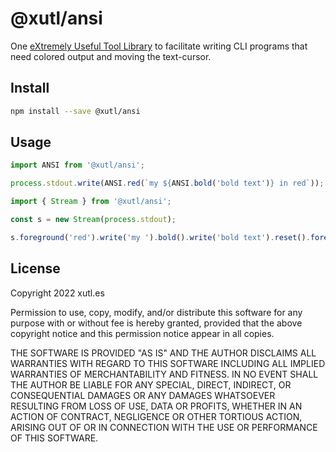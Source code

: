 # @xutl/ansi

One [eXtremely Useful Tool Library](https://xutl.es) to facilitate writing CLI programs that need colored output and moving the text-cursor.

## Install

```sh
npm install --save @xutl/ansi
```

## Usage

```javascript
import ANSI from '@xutl/ansi';

process.stdout.write(ANSI.red(`my ${ANSI.bold('bold text')} in red`));

import { Stream } from '@xutl/ansi';

const s = new Stream(process.stdout);

s.foreground('red').write('my ').bold().write('bold text').reset().foreground('red').write(' in red');

```

## License

Copyright 2022 xutl.es

Permission to use, copy, modify, and/or distribute this software for any purpose with or without fee is hereby granted, provided that the above copyright notice and this permission notice appear in all copies.

THE SOFTWARE IS PROVIDED "AS IS" AND THE AUTHOR DISCLAIMS ALL WARRANTIES WITH REGARD TO THIS SOFTWARE INCLUDING ALL IMPLIED WARRANTIES OF MERCHANTABILITY AND FITNESS. IN NO EVENT SHALL THE AUTHOR BE LIABLE FOR ANY SPECIAL, DIRECT, INDIRECT, OR CONSEQUENTIAL DAMAGES OR ANY DAMAGES WHATSOEVER RESULTING FROM LOSS OF USE, DATA OR PROFITS, WHETHER IN AN ACTION OF CONTRACT, NEGLIGENCE OR OTHER TORTIOUS ACTION, ARISING OUT OF OR IN CONNECTION WITH THE USE OR PERFORMANCE OF THIS SOFTWARE.
